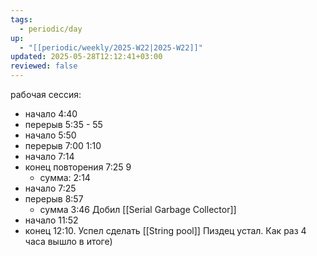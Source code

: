 ```yaml
---
tags:
  - periodic/day
up:
  - "[[periodic/weekly/2025-W22|2025-W22]]"
updated: 2025-05-28T12:12:41+03:00
reviewed: false
---
```


рабочая сессия:
- начало 4:40
- перерыв 5:35 - 55
- начало 5:50
- перерыв 7:00 1:10
- начало 7:14
- конец повторения 7:25 9
	- сумма: 2:14
- начало 7:25
- перерыв 8:57
	- сумма 3:46 Добил [[Serial Garbage Collector]]
- начало 11:52
- конец 12:10. Успел сделать [[String pool]] Пиздец устал. Как раз 4 часа вышло в итоге)
